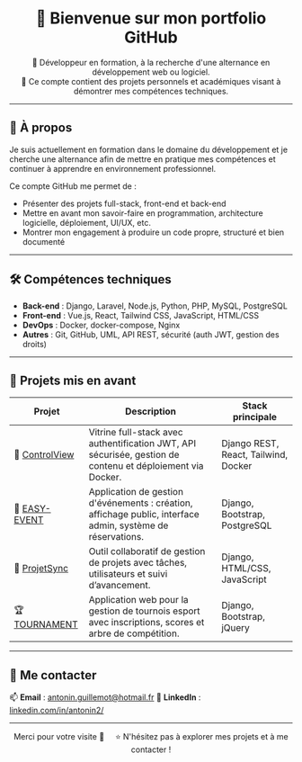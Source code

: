 <h1 align="center">👋 Bienvenue sur mon portfolio GitHub</h1>

<p align="center">
🎯 Développeur en formation, à la recherche d'une alternance en développement web ou logiciel.<br/>
💼 Ce compte contient des projets personnels et académiques visant à démontrer mes compétences techniques.
</p>

---

## 🚀 À propos

Je suis actuellement en formation dans le domaine du développement et je cherche une alternance afin de mettre en pratique mes compétences et continuer à apprendre en environnement professionnel.

Ce compte GitHub me permet de :
- Présenter des projets full-stack, front-end et back-end
- Mettre en avant mon savoir-faire en programmation, architecture logicielle, déploiement, UI/UX, etc.
- Montrer mon engagement à produire un code propre, structuré et bien documenté

---

## 🛠️ Compétences techniques

- **Back-end** : Django, Laravel, Node.js, Python, PHP, MySQL, PostgreSQL
- **Front-end** : Vue.js, React, Tailwind CSS, JavaScript, HTML/CSS
- **DevOps** : Docker, docker-compose, Nginx
- **Autres** : Git, GitHub, UML, API REST, sécurité (auth JWT, gestion des droits)

---

## 📌 Projets mis en avant

| Projet | Description | Stack principale |
|--------|-------------|------------------|
| 🔐 [ControlView](https://github.com/LAMANTAIN/ControlView) | Vitrine full-stack avec authentification JWT, API sécurisée, gestion de contenu et déploiement via Docker. | Django REST, React, Tailwind, Docker |
| 📆 [EASY-EVENT](https://github.com/LAMANTAIN/EASY-EVENT) | Application de gestion d'événements : création, affichage public, interface admin, système de réservations. | Django, Bootstrap, PostgreSQL |
| 📂 [ProjetSync](https://github.com/LAMANTAIN/ProjetSync) | Outil collaboratif de gestion de projets avec tâches, utilisateurs et suivi d’avancement. | Django, HTML/CSS, JavaScript |
| 🏆 [TOURNAMENT](https://github.com/LAMANTAIN/TOURNAMENT) | Application web pour la gestion de tournois esport avec inscriptions, scores et arbre de compétition. | Django, Bootstrap, jQuery |


---

## 🤝 Me contacter

📫 **Email** : antonin.guillemot@hotmail.fr 
💼 **LinkedIn** : [linkedin.com/in/antonin2/](https://www.linkedin.com/in/antonin2/)

---

<p align="center">
Merci pour votre visite 🙌 &nbsp;&nbsp;&nbsp; ⭐ N'hésitez pas à explorer mes projets et à me contacter !
</p>
